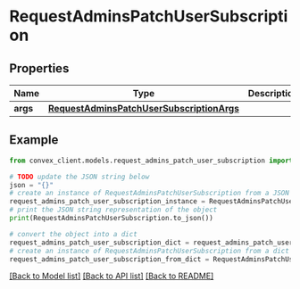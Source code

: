 # RequestAdminsPatchUserSubscription


## Properties

Name | Type | Description | Notes
------------ | ------------- | ------------- | -------------
**args** | [**RequestAdminsPatchUserSubscriptionArgs**](RequestAdminsPatchUserSubscriptionArgs.md) |  | 

## Example

```python
from convex_client.models.request_admins_patch_user_subscription import RequestAdminsPatchUserSubscription

# TODO update the JSON string below
json = "{}"
# create an instance of RequestAdminsPatchUserSubscription from a JSON string
request_admins_patch_user_subscription_instance = RequestAdminsPatchUserSubscription.from_json(json)
# print the JSON string representation of the object
print(RequestAdminsPatchUserSubscription.to_json())

# convert the object into a dict
request_admins_patch_user_subscription_dict = request_admins_patch_user_subscription_instance.to_dict()
# create an instance of RequestAdminsPatchUserSubscription from a dict
request_admins_patch_user_subscription_from_dict = RequestAdminsPatchUserSubscription.from_dict(request_admins_patch_user_subscription_dict)
```
[[Back to Model list]](../README.md#documentation-for-models) [[Back to API list]](../README.md#documentation-for-api-endpoints) [[Back to README]](../README.md)


